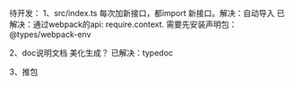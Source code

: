 待开发：
1、src/index.ts 每次加新接口，都import 新接口。解决：自动导入
已解决：通过webpack的api: require.context. 需要先安装声明包：@types/webpack-env

2、doc说明文档 美化生成？
已解决：typedoc

3、推包